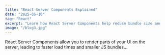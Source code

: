 ```yaml
---
title: "React Server Components Explained"
date: "2025-06-10"
tag: "React"
excerpt: "Learn how React Server Components help reduce bundle size and improve performance."
image: "/blog3.jpg"
---
```


React Server Components allow you to render parts of your UI on the server, leading to faster load times and smaller JS bundles...
